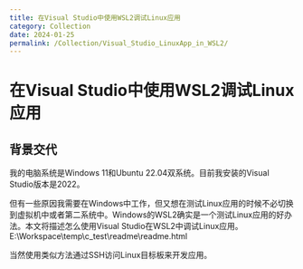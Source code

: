 ```yaml
---
title: 在Visual Studio中使用WSL2调试Linux应用
category: Collection
date: 2024-01-25
permalink: /Collection/Visual_Studio_LinuxApp_in_WSL2/
---
```


# 在Visual Studio中使用WSL2调试Linux应用

## 背景交代

我的电脑系统是Windows 11和Ubuntu 22.04双系统。目前我安装的Visual Studio版本是2022。

但有一些原因我需要在Windows中工作，但又想在测试Linux应用的时候不必切换到虚拟机中或者第二系统中。Windows的WSL2确实是一个测试Linux应用的好办法。本文将描述怎么使用Visual Studio在WSL2中调试Linux应用。
E:\Workspace\temp\c_test\readme\readme.html


当然使用类似方法通过SSH访问Linux目标板来开发应用。


